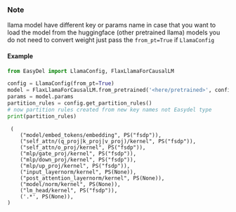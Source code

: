 ### Note

llama model have different key or params name in case that you want to load the model from the huggingface
(other pretrained llama) models you do not need to convert weight just pass the `from_pt=True` if `LlamaConfig`

#### Example

```python
from EasyDel import LlamaConfig, FlaxLlamaForCausalLM

config = LlamaConfig(from_pt=True)
model = FlaxLlamaForCausalLM.from_pretrained('<here/pretrained>', config=config)
params = model.params
partition_rules = config.get_partition_rules()
# now partition rules created from new key names not Easydel type
print(partition_rules)
```

```text
 (
    ("model/embed_tokens/embedding", PS("fsdp")),
    ("self_attn/(q_proj|k_proj|v_proj)/kernel", PS("fsdp")),
    ("self_attn/o_proj/kernel", PS("fsdp")),
    ("mlp/gate_proj/kernel", PS("fsdp")),
    ("mlp/down_proj/kernel", PS("fsdp")),
    ("mlp/up_proj/kernel", PS("fsdp")),
    ("input_layernorm/kernel", PS(None)),
    ("post_attention_layernorm/kernel", PS(None)),
    ("model/norm/kernel", PS(None)),
    ("lm_head/kernel", PS("fsdp")),
    ('.*', PS(None)),
)
```